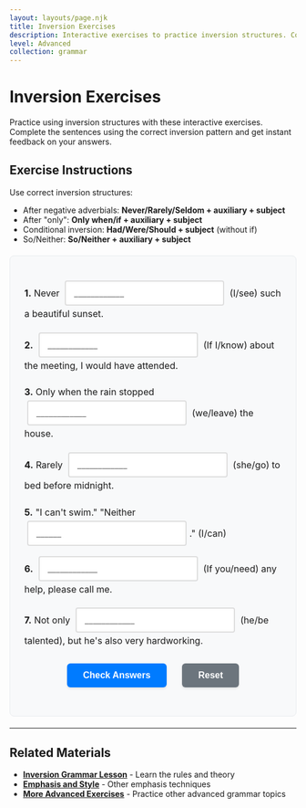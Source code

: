```yaml
---
layout: layouts/page.njk
title: Inversion Exercises
description: Interactive exercises to practice inversion structures. Complete sentences, get instant feedback, and improve your English grammar skills.
level: Advanced
collection: grammar
---
```


# Inversion Exercises

Practice using inversion structures with these interactive exercises. Complete the sentences using the correct inversion pattern and get instant feedback on your answers.

## Exercise Instructions

Use correct inversion structures:
- After negative adverbials: **Never/Rarely/Seldom + auxiliary + subject**
- After "only": **Only when/if + auxiliary + subject**
- Conditional inversion: **Had/Were/Should + subject** (without if)
- So/Neither: **So/Neither + auxiliary + subject**

<div class="interactive-exercise" id="inversion-exercise" data-exercise-id="inversion-advanced">
  <div class="exercise-item">
    <p><strong>1.</strong> Never <input type="text" class="fill-blank" data-answer="have I seen" placeholder="____________"> (I/see) such a beautiful sunset.</p>
  </div>
  
  <div class="exercise-item">
    <p><strong>2.</strong> <input type="text" class="fill-blank" data-answer="Had I known" placeholder="____________"> (If I/know) about the meeting, I would have attended.</p>
  </div>
  
  <div class="exercise-item">
    <p><strong>3.</strong> Only when the rain stopped <input type="text" class="fill-blank" data-answer="did we leave" placeholder="____________"> (we/leave) the house.</p>
  </div>
  
  <div class="exercise-item">
    <p><strong>4.</strong> Rarely <input type="text" class="fill-blank" data-answer="does she go" placeholder="____________"> (she/go) to bed before midnight.</p>
  </div>
  
  <div class="exercise-item">
    <p><strong>5.</strong> "I can't swim." "Neither <input type="text" class="fill-blank" data-answer="can I" placeholder="______">." (I/can)</p>
  </div>
  
  <div class="exercise-item">
    <p><strong>6.</strong> <input type="text" class="fill-blank" data-answer="Should you need" placeholder="____________"> (If you/need) any help, please call me.</p>
  </div>
  
  <div class="exercise-item">
    <p><strong>7.</strong> Not only <input type="text" class="fill-blank" data-answer="is he talented" placeholder="____________"> (he/be talented), but he's also very hardworking.</p>
  </div>
  
  <div class="exercise-controls">
    <button onclick="checkAnswers('inversion-exercise')" class="check-btn">Check Answers</button>
    <button onclick="resetExercise('inversion-exercise')" class="reset-btn">Reset</button>
  </div>
  
  <div id="inversion-exercise-results" class="results-section" style="display: none;">
    <h4>Results:</h4>
    <p id="inversion-exercise-score"></p>
    <div id="inversion-exercise-feedback"></div>
  </div>
</div>

<script>
function checkAnswers(exerciseId) {
  const exercise = document.getElementById(exerciseId);
  const inputs = exercise.querySelectorAll('.fill-blank');
  const resultsDiv = document.getElementById(exerciseId + '-results');
  const scoreP = document.getElementById(exerciseId + '-score');
  const feedbackDiv = document.getElementById(exerciseId + '-feedback');
  
  let correct = 0;
  let total = inputs.length;
  let feedback = '';
  
  inputs.forEach((input, index) => {
    const userAnswer = input.value.trim().toLowerCase();
    const correctAnswer = input.dataset.answer.toLowerCase();
    
    input.classList.remove('correct', 'incorrect');
    
    if (userAnswer === correctAnswer) {
      input.classList.add('correct');
      correct++;
    } else {
      input.classList.add('incorrect');
      feedback += `<p><strong>Question ${index + 1}:</strong> Your answer: "${input.value}" | Correct answer: "${input.dataset.answer}"</p>`;
    }
  });
  
  resultsDiv.style.display = 'block';
  scoreP.textContent = `Score: ${correct}/${total} (${Math.round(correct/total*100)}%)`;
  
  if (correct === total) {
    feedbackDiv.innerHTML = '<p style="color: green; font-weight: bold;">Excellent! All answers are correct! 🎉</p>';
  } else {
    feedbackDiv.innerHTML = feedback;
  }
}

function resetExercise(exerciseId) {
  const exercise = document.getElementById(exerciseId);
  const inputs = exercise.querySelectorAll('.fill-blank');
  const resultsDiv = document.getElementById(exerciseId + '-results');
  
  inputs.forEach(input => {
    input.value = '';
    input.classList.remove('correct', 'incorrect');
  });
  
  resultsDiv.style.display = 'none';
}
</script>

<style>
.interactive-exercise {
  background: #f8f9fa;
  padding: 25px;
  border-radius: 8px;
  margin: 20px 0;
  border: 1px solid #e9ecef;
}

.exercise-item {
  margin: 18px 0;
  line-height: 1.8;
  font-size: 16px;
}

.fill-blank {
  border: 2px solid #ddd;
  padding: 10px 14px;
  border-radius: 4px;
  font-size: 16px;
  min-width: 140px;
  margin: 0 5px;
  transition: border-color 0.3s;
  font-family: inherit;
}

.fill-blank:focus {
  outline: none;
  border-color: #007bff;
  box-shadow: 0 0 0 2px rgba(0,123,255,0.25);
}

.fill-blank.correct {
  border-color: #28a745;
  background-color: #d4edda;
}

.fill-blank.incorrect {
  border-color: #dc3545;
  background-color: #f8d7da;
}

.exercise-controls {
  margin: 25px 0;
  text-align: center;
}

.check-btn, .reset-btn {
  background: #007bff;
  color: white;
  border: none;
  padding: 12px 28px;
  border-radius: 6px;
  cursor: pointer;
  margin: 0 12px;
  font-size: 16px;
  font-weight: 600;
  transition: all 0.3s;
  box-shadow: 0 2px 4px rgba(0,0,0,0.1);
}

.check-btn:hover {
  background: #0056b3;
  transform: translateY(-1px);
}

.reset-btn {
  background: #6c757d;
}

.reset-btn:hover {
  background: #5a6268;
  transform: translateY(-1px);
}

.results-section {
  margin-top: 25px;
  padding: 20px;
  background: #f8f9fa;
  border-radius: 6px;
  border-left: 4px solid #007bff;
  box-shadow: 0 2px 4px rgba(0,0,0,0.05);
}

.results-section h4 {
  margin-top: 0;
  color: #007bff;
}

.results-section p {
  margin: 8px 0;
  padding: 10px;
  background: #fff3cd;
  border: 1px solid #ffeaa7;
  border-radius: 4px;
  font-size: 14px;
}
</style>

---

## Related Materials

- **[Inversion Grammar Lesson](/grammar/advanced/inversion/)** - Learn the rules and theory
- **[Emphasis and Style](/grammar/advanced/cleft-sentences/)** - Other emphasis techniques
- **[More Advanced Exercises](/exercises/)** - Practice other advanced grammar topics